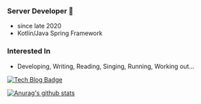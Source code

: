 
### Server Developer 👋
- since late 2020
- Kotlin/Java Spring Framework

### Interested In
- Developing, Writing, Reading, Singing, Running, Working out...

[![Tech Blog Badge](http://img.shields.io/badge/-Private%20blog-black?style=flat-square&logo=git&link=https://ko-ing.github.io/)](https://ko-ing.github.io/)

[![Anurag's github stats](https://github-readme-stats.vercel.app/api?username=ko-ing)](https://github.com/anuraghazra/github-readme-stats)

<!--
**ko-ing/ko-ing** is a ✨ _special_ ✨ repository because its `README.md` (this file) appears on your GitHub profile.

Here are some ideas to get you started:

- 🔭 I’m currently working on ...
- 🌱 I’m currently learning ...
- 👯 I’m looking to collaborate on ...
- 🤔 I’m looking for help with ...
- 💬 Ask me about ...
- 📫 How to reach me: ...
- 😄 Pronouns: ...
- ⚡ Fun fact: ...
-->

